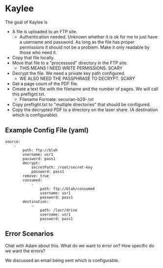 Kaylee
======

The goal of Kaylee is

* A file is uploaded to an FTP site.
    * Authentication needed. Unknown whether it is ok for me to just have a username and password. As long as the file has proper permissions it should not be a problem. Make it only readable by those who need it.
* Copy that file locally.
* Move that file to a "processsed" directory in the FTP site.
    * THIS MEANS I NEED WRITE PERMISSIONS. SCARY
* Decrypt the file. We need a private key path configured.
    * WE ALSO NEED THE PASSPHRASE TO DECRYPT. SCARY
* Get a page count of the PDF file.
* Create a text file with the filename and the number of pages. We will call this preflignt.txt.
    * Filename Formate: securian-b29-<timestamp>.txt
* Copy preflight.txt to "multiple directories" that should be configured.
* Copy the decrypted PDF to a directory on the laser share. (A destination which is configurable).

Example Config File (yaml)
--------------------------

	source:
		-
			path: ftp://blah
			username: usr1
			password: pass1
			decrypt:
				secretPath: /root/secret-key
				password: pass1
			remove: true
			consumed:
				-
					path: ftp://blah/consumed
					username: usr1
					password: pass1
			destination:
				-
					path: /lasr/drive
					username: usr1
					password: pass1

Error Scenarios
---------------

Chat with Adam about this. What do we want to error on? How specific do we want the errors?

We discussed an email being sent which is configurable.

